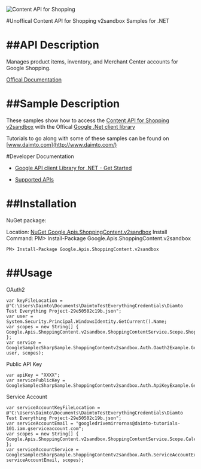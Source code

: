 ﻿![Content API for Shopping](https://www.gstatic.com/images/branding/product/1x/googleg_32dp.png)

#Unoffical Content API for Shopping v2sandbox Samples for .NET  

##API Description
=============

Manages product items, inventory, and Merchant Center accounts for Google Shopping.

[Offical Documentation](https://developers.google.com/shopping-content)

##Sample Description
=============

These samples show how to access the [Content API for Shopping v2sandbox](https://developers.google.com/shopping-content) with the Offical [Google .Net client library](https://github.com/google/google-api-dotnet-client)

Tutorials to go along with some of these samples can be found on [www.daimto.com](http://www.daimto.com/)

#Developer Documentation

* [Google API client Library for .NET - Get Started](https://developers.google.com/api-client-library/dotnet/get_started)

* [Supported APIs](https://developers.google.com/api-client-library/dotnet/apis/)

##Installation
=================================

NuGet package:

Location: [NuGet Google.Apis.ShoppingContent.v2sandbox](https://www.nuget.org/packages/Google.Apis.ShoppingContent.v2sandbox)
Install Command: PM>  Install-Package Google.Apis.ShoppingContent.v2sandbox

```
PM> Install-Package Google.Apis.ShoppingContent.v2sandbox
```

##Usage
=================================

OAuth2
```
var keyFileLocation = @"C:\Users\Daimto\Documents\DaimtoTestEverythingCredentials\Diamto Test Everything Project-29e50502c19b.json";
var user = System.Security.Principal.WindowsIdentity.GetCurrent().Name;
var scopes = new String[] { Google.Apis.ShoppingContent.v2sandbox.ShoppingContentService.Scope.ShoppingContentReadonly };
var service = GoogleSamplecSharpSample.ShoppingContentv2sandbox.Auth.Oauth2Example.GetShoppingContentService(keyFileLocation, user, scopes);
```
Public API Key
```
var apiKey = "XXXX";
var servicePublicKey = GoogleSamplecSharpSample.ShoppingContentv2sandbox.Auth.ApiKeyExample.GetService(apiKey);
```
Service Account
```
var serviceAccountKeyFileLocation = @"C:\Users\Daimto\Documents\DaimtoTestEverythingCredentials\Diamto Test Everything Project-29e50502c19b.json";
var serviceAccountEmail = "googledrivemirrornas@daimto-tutorials-101.iam.gserviceaccount.com";
var scopes = new String[] { Google.Apis.ShoppingContent.v2sandbox.ShoppingContentService.Scope.Calendar };            
var serviceAccountService = GoogleSamplecSharpSample.ShoppingContentv2sandbox.Auth.ServiceAccountExample.AuthenticateServiceAccount(serviceAccountKeyFileLocation, serviceAccountEmail, scopes);
```
